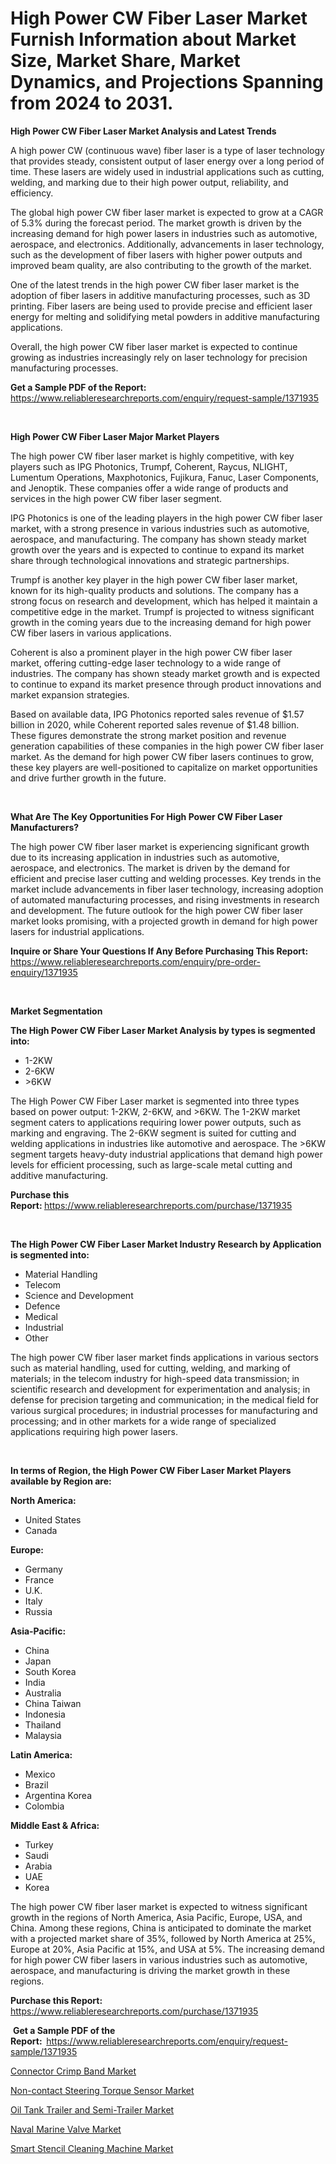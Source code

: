 <p><h1>High Power CW Fiber Laser Market Furnish Information about Market Size, Market Share, Market Dynamics, and Projections Spanning from 2024 to 2031.</h1></p><p><strong>High Power CW Fiber Laser Market Analysis and Latest Trends</strong></p>
<p><p>A high power CW (continuous wave) fiber laser is a type of laser technology that provides steady, consistent output of laser energy over a long period of time. These lasers are widely used in industrial applications such as cutting, welding, and marking due to their high power output, reliability, and efficiency.</p><p>The global high power CW fiber laser market is expected to grow at a CAGR of 5.3% during the forecast period. The market growth is driven by the increasing demand for high power lasers in industries such as automotive, aerospace, and electronics. Additionally, advancements in laser technology, such as the development of fiber lasers with higher power outputs and improved beam quality, are also contributing to the growth of the market.</p><p>One of the latest trends in the high power CW fiber laser market is the adoption of fiber lasers in additive manufacturing processes, such as 3D printing. Fiber lasers are being used to provide precise and efficient laser energy for melting and solidifying metal powders in additive manufacturing applications.</p><p>Overall, the high power CW fiber laser market is expected to continue growing as industries increasingly rely on laser technology for precision manufacturing processes.</p></p>
<p><strong>Get a Sample PDF of the Report:&nbsp;</strong> <a href="https://www.reliableresearchreports.com/enquiry/request-sample/1371935">https://www.reliableresearchreports.com/enquiry/request-sample/1371935</a></p>
<p>&nbsp;</p>
<p><strong>High Power CW Fiber Laser Major Market Players</strong></p>
<p><p>The high power CW fiber laser market is highly competitive, with key players such as IPG Photonics, Trumpf, Coherent, Raycus, NLIGHT, Lumentum Operations, Maxphotonics, Fujikura, Fanuc, Laser Components, and Jenoptik. These companies offer a wide range of products and services in the high power CW fiber laser segment.</p><p>IPG Photonics is one of the leading players in the high power CW fiber laser market, with a strong presence in various industries such as automotive, aerospace, and manufacturing. The company has shown steady market growth over the years and is expected to continue to expand its market share through technological innovations and strategic partnerships.</p><p>Trumpf is another key player in the high power CW fiber laser market, known for its high-quality products and solutions. The company has a strong focus on research and development, which has helped it maintain a competitive edge in the market. Trumpf is projected to witness significant growth in the coming years due to the increasing demand for high power CW fiber lasers in various applications.</p><p>Coherent is also a prominent player in the high power CW fiber laser market, offering cutting-edge laser technology to a wide range of industries. The company has shown steady market growth and is expected to continue to expand its market presence through product innovations and market expansion strategies.</p><p>Based on available data, IPG Photonics reported sales revenue of $1.57 billion in 2020, while Coherent reported sales revenue of $1.48 billion. These figures demonstrate the strong market position and revenue generation capabilities of these companies in the high power CW fiber laser market. As the demand for high power CW fiber lasers continues to grow, these key players are well-positioned to capitalize on market opportunities and drive further growth in the future.</p></p>
<p>&nbsp;</p>
<p><strong>What Are The Key Opportunities For High Power CW Fiber Laser Manufacturers?</strong></p>
<p><p>The high power CW fiber laser market is experiencing significant growth due to its increasing application in industries such as automotive, aerospace, and electronics. The market is driven by the demand for efficient and precise laser cutting and welding processes. Key trends in the market include advancements in fiber laser technology, increasing adoption of automated manufacturing processes, and rising investments in research and development. The future outlook for the high power CW fiber laser market looks promising, with a projected growth in demand for high power lasers for industrial applications.</p></p>
<p><strong>Inquire or Share Your Questions If Any Before Purchasing This Report:</strong> <a href="https://www.reliableresearchreports.com/enquiry/pre-order-enquiry/1371935">https://www.reliableresearchreports.com/enquiry/pre-order-enquiry/1371935</a></p>
<p>&nbsp;</p>
<p><strong>Market Segmentation</strong></p>
<p><strong>The High Power CW Fiber Laser Market Analysis by types is segmented into:</strong></p>
<p><ul><li>1-2KW</li><li>2-6KW</li><li>>6KW</li></ul></p>
<p><p>The High Power CW Fiber Laser market is segmented into three types based on power output: 1-2KW, 2-6KW, and >6KW. The 1-2KW market segment caters to applications requiring lower power outputs, such as marking and engraving. The 2-6KW segment is suited for cutting and welding applications in industries like automotive and aerospace. The >6KW segment targets heavy-duty industrial applications that demand high power levels for efficient processing, such as large-scale metal cutting and additive manufacturing.</p></p>
<p><strong>Purchase this Report:&nbsp;</strong><a href="https://www.reliableresearchreports.com/purchase/1371935">https://www.reliableresearchreports.com/purchase/1371935</a></p>
<p>&nbsp;</p>
<p><strong>The High Power CW Fiber Laser Market Industry Research by Application is segmented into:</strong></p>
<p><ul><li>Material Handling</li><li>Telecom</li><li>Science and Development</li><li>Defence</li><li>Medical</li><li>Industrial</li><li>Other</li></ul></p>
<p><p>The high power CW fiber laser market finds applications in various sectors such as material handling, used for cutting, welding, and marking of materials; in the telecom industry for high-speed data transmission; in scientific research and development for experimentation and analysis; in defense for precision targeting and communication; in the medical field for various surgical procedures; in industrial processes for manufacturing and processing; and in other markets for a wide range of specialized applications requiring high power lasers.</p></p>
<p>&nbsp;</p>
<p><strong>In terms of Region, the High Power CW Fiber Laser Market Players available by Region are:</strong></p>
<p>
    <p> <strong> North America: </strong>
        <ul>
            <li>United States</li>
            <li>Canada</li>
        </ul>
        </p> 
    <p> <strong> Europe: </strong>
        <ul>
            <li>Germany</li>
            <li>France</li>
            <li>U.K.</li>
            <li>Italy</li>
            <li>Russia</li>
        </ul>
        </p> 
    <p> <strong> Asia-Pacific: </strong>
        <ul>
            <li>China</li>
            <li>Japan</li>
            <li>South Korea</li>
            <li>India</li>
            <li>Australia</li>
            <li>China Taiwan</li>
            <li>Indonesia</li>
            <li>Thailand</li>
            <li>Malaysia</li>
        </ul>
        </p> 
    <p> <strong> Latin America: </strong>
        <ul>
            <li>Mexico</li>
            <li>Brazil</li>
            <li>Argentina Korea</li>
            <li>Colombia</li>
        </ul>
        </p> 
    <p> <strong> Middle East & Africa: </strong>
        <ul>
            <li>Turkey</li>
            <li>Saudi</li>
            <li>Arabia</li>
            <li>UAE</li>
            <li>Korea</li>
        </ul>
    </p>
    </p>
<p><p>The high power CW fiber laser market is expected to witness significant growth in the regions of North America, Asia Pacific, Europe, USA, and China. Among these regions, China is anticipated to dominate the market with a projected market share of 35%, followed by North America at 25%, Europe at 20%, Asia Pacific at 15%, and USA at 5%. The increasing demand for high power CW fiber lasers in various industries such as automotive, aerospace, and manufacturing is driving the market growth in these regions.</p></p>
<p><strong>Purchase this Report: </strong><a href="https://www.reliableresearchreports.com/purchase/1371935">https://www.reliableresearchreports.com/purchase/1371935</a></p>
<p>&nbsp;<strong>Get a Sample PDF of the Report:&nbsp;&nbsp;</strong><a href="https://www.reliableresearchreports.com/enquiry/request-sample/1371935">https://www.reliableresearchreports.com/enquiry/request-sample/1371935</a></p>
<p><strong></strong></p>
<p><p><a href="https://medium.com/@emilywong49/analyzing-connector-crimp-band-market-global-industry-perspective-and-forecast-2024-to-2031-c7dc2f18b2b2">Connector Crimp Band Market</a></p><p><a href="https://medium.com/@christinegreen87/non-contact-steering-torque-sensor-market-furnishes-information-on-market-share-market-trends-and-60e5d26b2602">Non-contact Steering Torque Sensor Market</a></p><p><a href="https://github.com/brentleyjimmiealvaradoz4l1rea/Market-Research-Report-List-1/blob/main/oil-tank-trailer-and-semi-trailer-market.md">Oil Tank Trailer and Semi-Trailer Market</a></p><p><a href="https://github.com/Angelnienowdseej3e45z3p8c/Market-Research-Report-List-1/blob/main/naval-marine-valve-market.md">Naval Marine Valve Market</a></p><p><a href="https://medium.com/@emilywong49/smart-stencil-cleaning-machine-market-trends-and-market-analysis-forecasted-for-period-2024-2031-5e110c6f90d7">Smart Stencil Cleaning Machine Market</a></p></p>